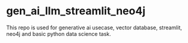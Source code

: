 # gen_ai_llm_streamlit_neo4j
This repo is used for generative ai usecase, vector database, streamlit, neo4j and basic python data science task.

